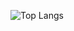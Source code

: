 ![Top Langs](https://github-readme-stats.vercel.app/api/top-langs/?username=kaoaaron&layout=compact&theme=tokyonight)

